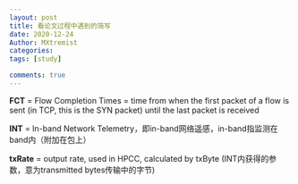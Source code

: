 ```yaml
---
layout: post
title: 看论文过程中遇到的简写
date: 2020-12-24
Author: MXtremist
categories: 
tags: [study]

comments: true
--- 
```


**FCT** = Flow Completion Times =  time from when the first packet of a flow is sent (in TCP, this is the SYN packet) until the last packet is received



**INT** = In-band Network Telemetry，即in-band网络遥感，in-band指监测在band内（附加在包上）



**txRate** =  output rate, used in HPCC, calculated by txByte (INT内获得的参数，意为transmitted bytes传输中的字节)